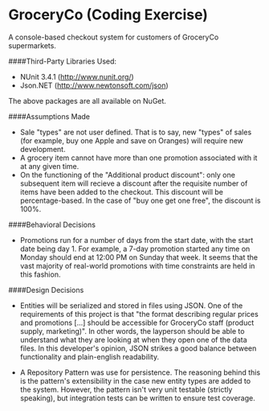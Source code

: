 # GroceryCo (Coding Exercise)
A console-based checkout system for customers of GroceryCo supermarkets.

####Third-Party Libraries Used:
  - NUnit 3.4.1 (http://www.nunit.org/)
  - Json.NET (http://www.newtonsoft.com/json)
  
The above packages are all available on NuGet.

####Assumptions Made
  - Sale "types" are not user defined. That is to say, new "types" of sales (for example, buy one Apple and save on Oranges) will require new development.
  - A grocery item cannot have more than one promotion associated with it at any given time.
  - On the functioning of the "Additional product discount": only one subsequent item will recieve a discount after the requisite number of items have been added to the checkout. This discount will be percentage-based. In the case of "buy one get one free", the discount is 100%.

####Behavioral Decisions
  - Promotions run for a number of days from the start date, with the start date being day 1. For example, a 7-day promotion started any time on Monday should end at 12:00 PM on Sunday that week. It seems that the vast majority of real-world promotions with time constraints are held in this fashion.

####Design Decisions
  - Entities will be serialized and stored in files using JSON. One of the requirements of this project is that "the format describing regular prices and promotions [...] should be accessible for GroceryCo staff (product supply, marketing)". In other words, the layperson should be able to understand what they are looking at when they open one of the data files. In this developer's opinion, JSON strikes a good balance between functionality and plain-english readability.

  - A Repository Pattern was use for persistence. The reasoning behind this is the pattern's extensibility in the case new entity types are added to the system. However, the pattern isn't very unit testable (strictly speaking), but integration tests can be written to ensure test coverage.

